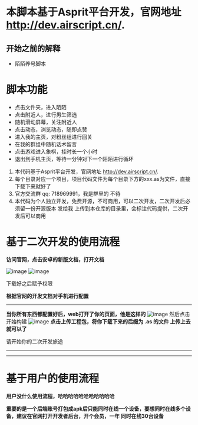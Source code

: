 # 本脚本基于Asprit平台开发，官网地址 http://dev.airscript.cn/.

## 开始之前的解释
* 陌陌养号脚本


# 脚本功能

* 点击文件夹，进入陌陌
* 点击附近人，进行男生筛选
* 随机滑动屏幕，关注附近人
* 点击动态，浏览动态，随即点赞
* 进入我的主页，对粉丝组进行回关
* 在我的群组中随机话术留言
* 点击游戏进入象棋，挂时长一个小时
* 退出到手机主页，等待一分钟对下一个陌陌进行循环


1. 本代码基于Asprit平台开发，官网地址 http://dev.airscript.cn/.
2. 每个目录对应一个项目，项目代码文件为每个目录下方的xxx.as为文件，直接下载下来就好了
3. 官方交流群 qq: 718969991，我是群里的 不待
4. 本代码为个人独立开发，免费开源，不可商用，可以二次开发，二次开发后必须留一份开源版本 发给我 上传到本仓库的目录里，会标注代码提供，二次开发后可以商用

# 基于二次开发的使用流程

**访问官网，点击安卓的新版文档，打开文档**

![image](https://github.com/djsindn/djsindn/assets/42528347/fdb5a0cf-874e-4e29-aaa8-ce83d4188c6d)
![image](https://github.com/djsindn/djsindn/assets/42528347/b3af4e5a-4509-48c3-964d-14eddf51ccbb)

下载好之后赋予权限

**根据官网的开发文档对手机进行配置**

---

**当你所有东西都配置好后，web打开了你的页面，他是这样的**
![image](https://github.com/djsindn/djsindn/assets/42528347/d4b9a882-8438-4a56-8068-db41ea31cf5d)
然后点击开始构建
![image](https://github.com/djsindn/djsindn/assets/42528347/23144a3a-968a-4de5-a2a7-90c228a1f384)
**点击上传工程包，将你下载下来的后缀为 .as 的文件 上传上去就可以了**

请开始你的二次开发旅途

---


---



# 基于用户的使用流程

**用户没什么使用流程，哈哈哈哈哈哈哈哈哈哈哈**

**重要的是一个后端账号打包成apk后只能同时在线一个设备，要想同时在线多个设备，建议在官网打开开发者后台，开个会员，一年 同时在线30台设备**
